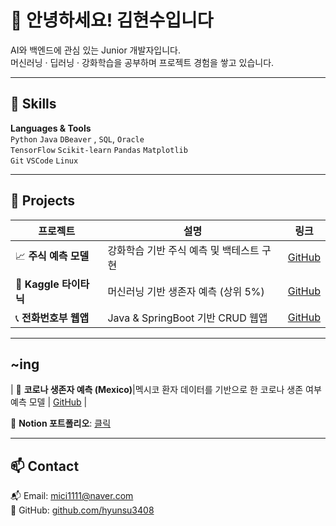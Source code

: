 # 👋 안녕하세요! 김현수입니다

AI와 백엔드에 관심 있는 Junior 개발자입니다.  
머신러닝 · 딥러닝 · 강화학습을 공부하며 프로젝트 경험을 쌓고 있습니다.

---

## 🔧 Skills

**Languages & Tools**  
`Python` `Java` `DBeaver` , `SQL`, `Oracle`    
`TensorFlow` `Scikit-learn` `Pandas` `Matplotlib`  
`Git` `VSCode` `Linux`

---

## 🚀 Projects

| 프로젝트 | 설명 | 링크 |
|----------|------|------|
| 📈 **주식 예측 모델** | 강화학습 기반 주식 예측 및 백테스트 구현 | [GitHub](https://github.com/hyunsu3408/stock_trade) |
| 🚢 **Kaggle 타이타닉** | 머신러닝 기반 생존자 예측 (상위 5%) | [GitHub](https://github.com/hyunsu3408/kaggle_titanic) |
| 📞 **전화번호부 웹앱** | Java & SpringBoot 기반 CRUD 웹앱 | [GitHub](https://github.com/hyunsu3408/PhoneBookWepApp) |
-----------------------------------------------------------------------------------------------------------------------
## ~ing

| 🦠 **코로나 생존자 예측 (Mexico)**|멕시코 환자 데이터를 기반으로 한 코로나 생존 여부 예측 모델 | [GitHub](https://github.com/hyunsu3408/first-ai) |

📘 **Notion 포트폴리오**: [클릭](https://www.notion.so/1f4f07bf279d80918d01ef6f82496da2)

---



## 📫 Contact

📬 Email: mici1111@naver.com  
🔗 GitHub: [github.com/hyunsu3408](https://github.com/hyunsu3408)

